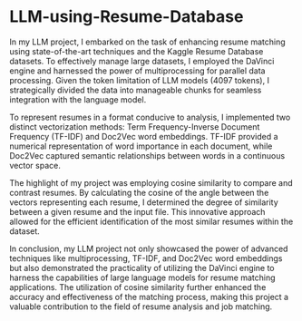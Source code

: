 # LLM-using-Resume-Database

In my LLM project, I embarked on the task of enhancing resume matching using state-of-the-art techniques and the Kaggle Resume Database datasets. To effectively manage large datasets, I employed the DaVinci engine and harnessed the power of multiprocessing for parallel data processing. Given the token limitation of LLM models (4097 tokens), I strategically divided the data into manageable chunks for seamless integration with the language model.

To represent resumes in a format conducive to analysis, I implemented two distinct vectorization methods: Term Frequency-Inverse Document Frequency (TF-IDF) and Doc2Vec word embeddings. TF-IDF provided a numerical representation of word importance in each document, while Doc2Vec captured semantic relationships between words in a continuous vector space.

The highlight of my project was employing cosine similarity to compare and contrast resumes. By calculating the cosine of the angle between the vectors representing each resume, I determined the degree of similarity between a given resume and the input file. This innovative approach allowed for the efficient identification of the most similar resumes within the dataset.

In conclusion, my LLM project not only showcased the power of advanced techniques like multiprocessing, TF-IDF, and Doc2Vec word embeddings but also demonstrated the practicality of utilizing the DaVinci engine to harness the capabilities of large language models for resume matching applications. The utilization of cosine similarity further enhanced the accuracy and effectiveness of the matching process, making this project a valuable contribution to the field of resume analysis and job matching.
